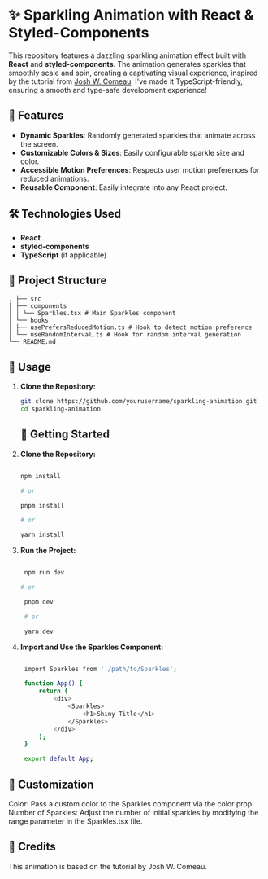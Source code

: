 # ✨ Sparkling Animation with React & Styled-Components

This repository features a dazzling sparkling animation effect built with **React** and **styled-components**. The animation generates sparkles that smoothly scale and spin, creating a captivating visual experience, inspired by the tutorial from [Josh W. Comeau](https://www.joshwcomeau.com/). I've made it TypeScript-friendly, ensuring a smooth and type-safe development experience!

## 🚀 Features

- **Dynamic Sparkles**: Randomly generated sparkles that animate across the screen.
- **Customizable Colors & Sizes**: Easily configurable sparkle size and color.
- **Accessible Motion Preferences**: Respects user motion preferences for reduced animations.
- **Reusable Component**: Easily integrate into any React project.

## 🛠️ Technologies Used

- **React**
- **styled-components**
- **TypeScript** (if applicable)

## 📂 Project Structure

    
    . ├── src
    │ ├── components
    │ │ └── Sparkles.tsx # Main Sparkles component
    │ └── hooks
    │ ├── usePrefersReducedMotion.ts # Hook to detect motion preference
    │ └── useRandomInterval.ts # Hook for random interval generation
    └── README.md
    

## 📝 Usage

1. **Clone the Repository:**

   ```bash
   git clone https://github.com/yourusername/sparkling-animation.git
   cd sparkling-animation

   ```

   ## 🚀 Getting Started

2. **Clone the Repository:**

   ```bash

   npm install

   # or

   pnpm install

   # or

   yarn install

   ```

3. **Run the Project:**

   ```bash

    npm run dev

   # or
   
    pnpm dev

    # or

    yarn dev

   ```

4. **Import and Use the Sparkles Component:**

   ```bash

    import Sparkles from './path/to/Sparkles';

    function App() {
        return (
            <div>
                <Sparkles>
                    <h1>Shiny Title</h1>
                </Sparkles>
            </div>
        );
    }

    export default App;

   ```


## 🎨 Customization
Color: Pass a custom color to the Sparkles component via the color prop.
Number of Sparkles: Adjust the number of initial sparkles by modifying the range parameter in the Sparkles.tsx file.

## 📖 Credits
This animation is based on the tutorial by Josh W. Comeau.

